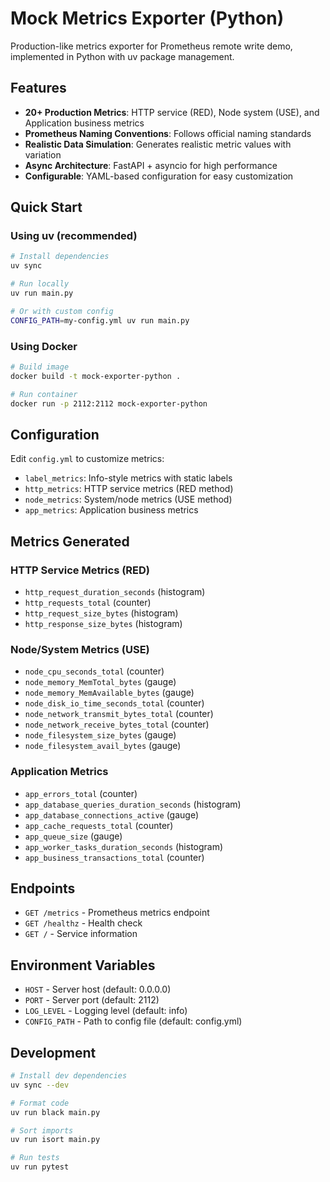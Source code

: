 # Mock Metrics Exporter (Python)

Production-like metrics exporter for Prometheus remote write demo, implemented in Python with uv package management.

## Features

- **20+ Production Metrics**: HTTP service (RED), Node system (USE), and Application business metrics
- **Prometheus Naming Conventions**: Follows official naming standards
- **Realistic Data Simulation**: Generates realistic metric values with variation
- **Async Architecture**: FastAPI + asyncio for high performance
- **Configurable**: YAML-based configuration for easy customization

## Quick Start

### Using uv (recommended)

```bash
# Install dependencies
uv sync

# Run locally
uv run main.py

# Or with custom config
CONFIG_PATH=my-config.yml uv run main.py
```

### Using Docker

```bash
# Build image
docker build -t mock-exporter-python .

# Run container
docker run -p 2112:2112 mock-exporter-python
```

## Configuration

Edit `config.yml` to customize metrics:

- `label_metrics`: Info-style metrics with static labels
- `http_metrics`: HTTP service metrics (RED method)
- `node_metrics`: System/node metrics (USE method)  
- `app_metrics`: Application business metrics

## Metrics Generated

### HTTP Service Metrics (RED)
- `http_request_duration_seconds` (histogram)
- `http_requests_total` (counter)
- `http_request_size_bytes` (histogram)
- `http_response_size_bytes` (histogram)

### Node/System Metrics (USE)
- `node_cpu_seconds_total` (counter)
- `node_memory_MemTotal_bytes` (gauge)
- `node_memory_MemAvailable_bytes` (gauge)
- `node_disk_io_time_seconds_total` (counter)
- `node_network_transmit_bytes_total` (counter)
- `node_network_receive_bytes_total` (counter)
- `node_filesystem_size_bytes` (gauge)
- `node_filesystem_avail_bytes` (gauge)

### Application Metrics
- `app_errors_total` (counter)
- `app_database_queries_duration_seconds` (histogram)
- `app_database_connections_active` (gauge)
- `app_cache_requests_total` (counter)
- `app_queue_size` (gauge)
- `app_worker_tasks_duration_seconds` (histogram)
- `app_business_transactions_total` (counter)

## Endpoints

- `GET /metrics` - Prometheus metrics endpoint
- `GET /healthz` - Health check
- `GET /` - Service information

## Environment Variables

- `HOST` - Server host (default: 0.0.0.0)
- `PORT` - Server port (default: 2112)
- `LOG_LEVEL` - Logging level (default: info)
- `CONFIG_PATH` - Path to config file (default: config.yml)

## Development

```bash
# Install dev dependencies
uv sync --dev

# Format code
uv run black main.py

# Sort imports
uv run isort main.py

# Run tests
uv run pytest
```
